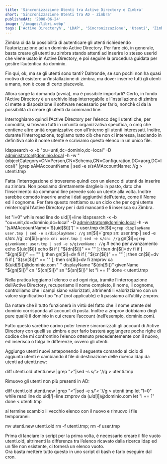 ```yaml
---
title: 'Sincronizzazione Utenti tra Active Directory e Zimbra'
short: 'Sincronizzazione Utenti tra AD - Zimbra'
publishedAt: '2008-06-24'
image: '/images/libri.webp'
tags: ['Active Directoryh', 'LDAP', 'Sincronizzazione', 'Utenti', 'Zimbra']
---
```



Zimbra ci da la possibilità di autenticare gli utenti richiedendo l’autorizzazione ad un dominio Active Directory. Per fare ciò, in generale, basta creare gli utenti su zimbra stando attenti ad inserire lo stesso userid che viene usato in Active Directory, e poi seguire la procedura guidata per gestire l’autentica da dominio.

Fin qui, ok, ma se gli utenti sono tanti? Daltronde, se son pochi non ha quasi motivo di esistere un’installazione di zimbra, ma dover inserire tutti gli utenti a mano, non è cosa di certo piacevole.

Allora sorge la domanda (ovvia), ma è possibile importarli? Certo, in fondo l’Active Directory è un archivio ldap interrogabile e l’installazione di zimbra ci mette a disposizione il software necessario per farlo, nonchè ci da la possibilità di creare gli utenti da command line.

Interroghiamo quindi l’Active Directory per l’elenco degli utenti che, per comodità, si trovano tutti in un’unità organizzativa specifica, o cmq che contiene altre unità organizzative con all’interno gli utenti interessati. Inoltre, durante l’interrogazione, togliamo tutto ciò che non ci interessa, lasciando in definitiva solo il nome utente e scriviamo questo elenco in un unico file.

ldapsearch -x -b "ou=unti,dc=dominio,dc=local" -D administrator@dominio.local -h <ip server pdc> -w <password administrator> "(objectCategory=CN=Person,CN=Schema,CN=Configuration,DC=aorg,DC=local)" |grep sAMAccountName | sed -e s/sAMAccountName: //g > utenti.tmp

Fatta l’interrogazione ci troveremo quindi con un elenco di utenti da inserire su zimbra. Non possiamo direttamente darglielo in pasto, dato che l’inserimento da command line prevede solo un utente alla volta. Inoltre sarebbe comodo inserire anche i dati aggiuntivi dell’utente, come il Nome ed il cognome. Per fare questo mettiamo su un ciclo che per ogni utente reinterroghi l’Active Directory per i dati mancanti e li inserisca su Zimbra.

let "i=0" while read line do uid[$i]=$line ldapsearch -x -b "ou=unit,dc=dominio,dc=local" -D administrator@dominio.local -h <ip server pdc> -w <password administrator> '(sAMAccountName='${uid[$i]}')' > user.tmp dn[$i]=`grep displayName user.tmp | sed -e s/displayName: //g` sn[$i]=`grep sn: user.tmp | sed -e s/sn: //g` cn[$i]=`grep cn: user.tmp | sed -e s/cn: //g` gn[$i]=`grep givenName: user.tmp | sed -e s/givenName: //g` # echo per avanzamento echo ${uid[$i]} echo $i if [ "${dn[$i]}" == "" ]; then dn[$i]=dv fi if [ "${gn[$i]}" == "" ]; then gn[$i]=dv fi if [ "${cn[$i]}" == "" ]; then cn[$i]=dv fi if [ "${sn[$i]}" == "" ]; then sn[$i]=dv fi zmprov ca ${uid[$i]}@dominio.com '''' displayName "${dn[$i]}" givenName "${gn[$i]}" cn "${cn[$i]}" sn "${sn[$i]}" let "i += 1" done < utenti.tmp

Nella pratica leggiamo l’elenco e ad ogni riga, tramite l’interrogazione dell’Active Directory, recuperiamo il nome completo, il nome, il cognome, controlliamo che i campi siano valorizzati, altrimenti li valorizziamo con un valore significativo tipo “na” (not applicable) e li passiamo all’utility zmprov.

Da notare che il tutto funzionerà in virtù del fatto che il nome utente del dominio corrisponda all’account di posta. Inoltre a zmprov dobbiamo dirgli pure qual’è il dominio in cui creare l’account (nell’esempio, dominio.com).

Fatto questo sarebbe carino poter tenere sincronizzati gli account di Active Directory con quelli su zimbra e per farlo basterà aggiungere poche righe di codice che mi confrontino l’elenco ottenuto precedentemente con il nuovo, ed inserisca o tolga le differenze, ovvero gli utenti.

Aggiungo utenti nuovi anteponendo il seguente comando al ciclo di aggiunta utenti e cambiando il file di destinazione delle ricerca ldap da utenti ad utenti.new:

diff utenti.old utenti.new |grep ">"|sed -s s/'> '//g > utenti.tmp

Rimuovo gli utenti non più presenti in AD:

diff utenti.old utenti.new |grep "<"|sed -e s/'< '//g > utenti.tmp let "l=0" while read line do uid[$l]=$line zmprov da $(uid[$l])@dominio.com let "l += 1" done < utenti.tmp

al termine scambio il vecchio elenco con il nuovo e rimuovo i file temporanei:

mv utenti.new utenti.old rm -f utenti.tmp; rm -f user.tmp

Prima di lanciare lo script per la prima volta, è necessario creare il file vuoto utenti.old, altrimenti la differenza tra l’elenco ricavato dalla ricerca ldap ed un file non esistente, ci tornerà un elenco vuoto.  
Ora basta mettere tutto questo in uno script di bash e farlo eseguire dal cron.